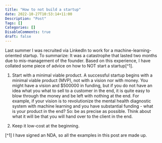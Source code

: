 ```yaml
---
title: "How to not build a startup"
date: 2022-10-27T10:53:14+11:00
Description: "Post"
Tags: []
Categories: []
DisableComments: true
draft: false
---
```

Last summer I was recruited via LinkedIn to work for a machine-learning-oriented startup. To summarize: It was a catastrophe that lasted two months due to mis-management of the founder. 
 Based on this experience, I have collated some piece of advice on how to NOT start a startup[^1].


1. Start with a minimal viable product.
A successful startup begins with a minimal viable product (MVP), not with a vision nor with money. You might have a vision and $500000 in funding, but if you do not have an idea what you what to sell to a customer in the end, it is quite easy to blow through the money and be left with nothing at the end. For example, if your vision is to revolutionize the mental health diagnostic system with machine learning and you have substantial funding - what is your product in the end? 
So: be as precise as possible. Think about what it will be that you will hand over to the client in the end.

2. Keep it low-cost at the beginning. 


[^1] I have signed an NDA, so all the examples in this post are made up.